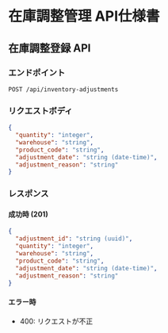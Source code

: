 # 在庫調整管理 API仕様書

## 在庫調整登録 API

### エンドポイント
`POST /api/inventory-adjustments`

### リクエストボディ
```json
{
  "quantity": "integer",
  "warehouse": "string",
  "product_code": "string",
  "adjustment_date": "string (date-time)",
  "adjustment_reason": "string"
}
```

### レスポンス
#### 成功時 (201)
```json
{
  "adjustment_id": "string (uuid)",
  "quantity": "integer",
  "warehouse": "string",
  "product_code": "string",
  "adjustment_date": "string (date-time)",
  "adjustment_reason": "string"
}
```

#### エラー時
- 400: リクエストが不正 